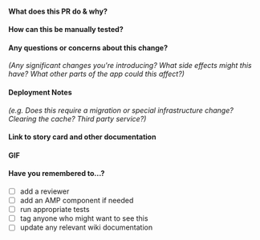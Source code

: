#### What does this PR do & why?

#### How can this be manually tested?

#### Any questions or concerns about this change?

_(Any significant changes you're introducing? What side effects might this have? What other parts of the app could this affect?)_

#### Deployment Notes

_(e.g. Does this require a migration or special infrastructure change? Clearing the cache? Third party service?)_

#### Link to story card and other documentation

#### GIF

#### Have you remembered to...?

* [ ] add a reviewer
* [ ] add an AMP component if needed
* [ ] run appropriate tests
* [ ] tag anyone who might want to see this
* [ ] update any relevant wiki documentation
